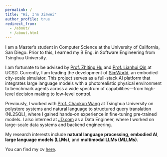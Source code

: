 ```yaml
---
permalink: /
title: "Hi, I'm Jiawei"
author_profile: true
redirect_from: 
  - /about/
  - /about.html
---
```


I am a Master’s student in Computer Science at the University of California, San Diego. Prior to this, I earned my B.Eng. in Software Engineering from Tsinghua University.

I am fortunate to be advised by [Prof. Zhiting Hu](https://zhiting.ucsd.edu/) and [Prof. Lianhui Qin](https://lianhui.ucsd.edu/) at UCSD. Currently, I am leading the development of [SimWorld](https://simworld-cvpr2025.maitrix.org/), an embodied city-scale simulator. This project serves as a full-stack AI platform that integrates large language models with a photorealistic physical environment to benchmark agents across a wide spectrum of capabilities—from high-level decision making to low-level control.

Previously, I worked with [Prof. Chaokun Wang](https://wangchaokun.github.io/index.html) at Tsinghua University on polystore systems and natural language to structured query translation (NL2SQL), where I gained hands-on experience in fine-tuning pre-trained models. I also interned at [JD.com](https://corporate.jd.com/) as a Data Engineer, where I worked on large-scale data systems and backend engineering.

My research interests include **natural language processing**, **embodied AI**, **large language models (LLMs)**, and **multimodal LLMs (MLLMs)**.

You can find my cv [here](../assets/cv.pdf).
